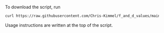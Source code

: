 To download the script, run
```bash
curl https://raw.githubusercontent.com/Chris-Kimmel/f_and_d_values/main/f_and_d_values.py > f_and_d_values.py && chmod +x f_and_d_values.py
```

Usage instructions are written at the top of the script.
